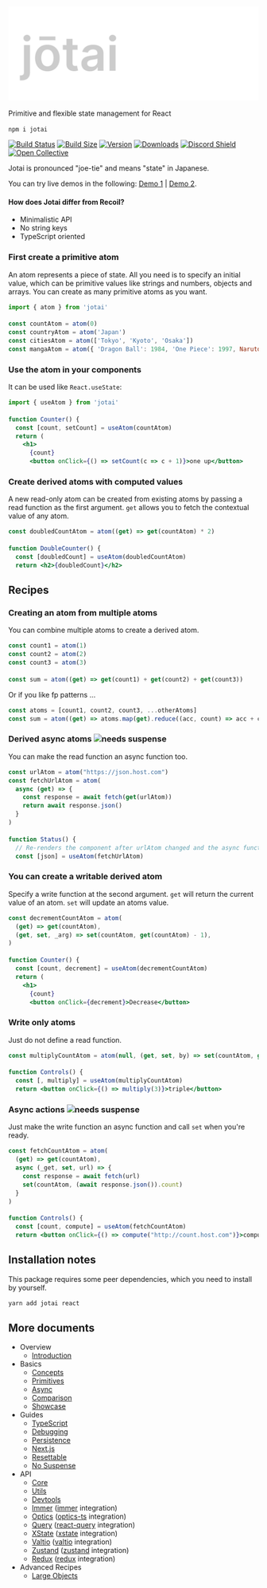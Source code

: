 <p align="center">
  <img src="img/title.svg" alt="jotai" />
</p>

Primitive and flexible state management for React

`npm i jotai`

[![Build Status](https://img.shields.io/github/workflow/status/pmndrs/jotai/Lint?style=flat&colorA=000000&colorB=000000)](https://github.com/pmndrs/jotai/actions?query=workflow%3ALint)
[![Build Size](https://img.shields.io/bundlephobia/min/jotai?label=bundle%20size&style=flat&colorA=000000&colorB=000000)](https://bundlephobia.com/result?p=jotai)
[![Version](https://img.shields.io/npm/v/jotai?style=flat&colorA=000000&colorB=000000)](https://www.npmjs.com/package/jotai)
[![Downloads](https://img.shields.io/npm/dt/jotai.svg?style=flat&colorA=000000&colorB=000000)](https://www.npmjs.com/package/jotai)
[![Discord Shield](https://img.shields.io/discord/740090768164651008?style=flat&colorA=000000&colorB=000000&label=discord&logo=discord&logoColor=ffffff)](https://discord.gg/poimandres)
[![Open Collective](https://img.shields.io/opencollective/all/jotai?style=flat&colorA=000000&colorB=000000)](https://opencollective.com/jotai)

Jotai is pronounced "joe-tie" and means "state" in Japanese.

You can try live demos in the following:
[Demo 1](https://codesandbox.io/s/jotai-demo-47wvh) |
[Demo 2](https://codesandbox.io/s/jotai-demo-forked-x2g5d).

#### How does Jotai differ from Recoil?

- Minimalistic API
- No string keys
- TypeScript oriented

### First create a primitive atom

An atom represents a piece of state. All you need is to specify an initial
value, which can be primitive values like strings and numbers, objects and
arrays. You can create as many primitive atoms as you want.

```jsx
import { atom } from 'jotai'

const countAtom = atom(0)
const countryAtom = atom('Japan')
const citiesAtom = atom(['Tokyo', 'Kyoto', 'Osaka'])
const mangaAtom = atom({ 'Dragon Ball': 1984, 'One Piece': 1997, Naruto: 1999 })
```

### Use the atom in your components

It can be used like `React.useState`:

```jsx
import { useAtom } from 'jotai'

function Counter() {
  const [count, setCount] = useAtom(countAtom)
  return (
    <h1>
      {count}
      <button onClick={() => setCount(c => c + 1)}>one up</button>
```

### Create derived atoms with computed values

A new read-only atom can be created from existing atoms by passing a read
function as the first argument. `get` allows you to fetch the contextual value
of any atom.

```jsx
const doubledCountAtom = atom((get) => get(countAtom) * 2)

function DoubleCounter() {
  const [doubledCount] = useAtom(doubledCountAtom)
  return <h2>{doubledCount}</h2>
```

## Recipes

### Creating an atom from multiple atoms

You can combine multiple atoms to create a derived atom.

```jsx
const count1 = atom(1)
const count2 = atom(2)
const count3 = atom(3)

const sum = atom((get) => get(count1) + get(count2) + get(count3))
```

Or if you like fp patterns ...

```jsx
const atoms = [count1, count2, count3, ...otherAtoms]
const sum = atom((get) => atoms.map(get).reduce((acc, count) => acc + count))
```

### Derived async atoms <img src="https://img.shields.io/badge/-needs_suspense-black" alt="needs suspense" />

You can make the read function an async function too.

```jsx
const urlAtom = atom("https://json.host.com")
const fetchUrlAtom = atom(
  async (get) => {
    const response = await fetch(get(urlAtom))
    return await response.json()
  }
)

function Status() {
  // Re-renders the component after urlAtom changed and the async function above concludes
  const [json] = useAtom(fetchUrlAtom)
```

### You can create a writable derived atom

Specify a write function at the second argument. `get` will return the current
value of an atom. `set` will update an atoms value.

```jsx
const decrementCountAtom = atom(
  (get) => get(countAtom),
  (get, set, _arg) => set(countAtom, get(countAtom) - 1),
)

function Counter() {
  const [count, decrement] = useAtom(decrementCountAtom)
  return (
    <h1>
      {count}
      <button onClick={decrement}>Decrease</button>
```

### Write only atoms

Just do not define a read function.

```jsx
const multiplyCountAtom = atom(null, (get, set, by) => set(countAtom, get(countAtom) * by))

function Controls() {
  const [, multiply] = useAtom(multiplyCountAtom)
  return <button onClick={() => multiply(3)}>triple</button>
```

### Async actions <img src="https://img.shields.io/badge/-needs_suspense-black" alt="needs suspense" />

Just make the write function an async function and call `set` when you're ready.

```jsx
const fetchCountAtom = atom(
  (get) => get(countAtom),
  async (_get, set, url) => {
    const response = await fetch(url)
    set(countAtom, (await response.json()).count)
  }
)

function Controls() {
  const [count, compute] = useAtom(fetchCountAtom)
  return <button onClick={() => compute("http://count.host.com")}>compute</button>
```

## Installation notes

This package requires some peer dependencies, which you need to install by
yourself.

```bash
yarn add jotai react
```

## More documents

- Overview
  - [Introduction](https://docs.pmnd.rs/jotai/introduction)
- Basics
  - [Concepts](https://docs.pmnd.rs/jotai/basics/concepts)
  - [Primitives](https://docs.pmnd.rs/jotai/basics/primitives)
  - [Async](https://docs.pmnd.rs/jotai/basics/async)
  - [Comparison](https://docs.pmnd.rs/jotai/basics/comparison)
  - [Showcase](https://docs.pmnd.rs/jotai/basics/showcase)
- Guides
  - [TypeScript](https://docs.pmnd.rs/jotai/guides/typescript)
  - [Debugging](https://docs.pmnd.rs/jotai/guides/debugging)
  - [Persistence](https://docs.pmnd.rs/jotai/guides/persistence)
  - [Next.js](https://docs.pmnd.rs/jotai/guides/nextjs)
  - [Resettable](https://docs.pmnd.rs/jotai/guides/resettable)
  - [No Suspense](https://docs.pmnd.rs/jotai/guides/no-suspense)
- API
  - [Core](https://docs.pmnd.rs/jotai/api/core)
  - [Utils](https://docs.pmnd.rs/jotai/api/utils)
  - [Devtools](https://docs.pmnd.rs/jotai/api/devtools)
  - [Immer](https://docs.pmnd.rs/jotai/integrations/immer) ([immer](https://github.com/immerjs/immer) integration)
  - [Optics](https://docs.pmnd.rs/jotai/integrations/optics) ([optics-ts](https://github.com/akheron/optics-ts) integration)
  - [Query](https://docs.pmnd.rs/jotai/integrations/query) ([react-query](https://github.com/tannerlinsley/react-query) integration)
  - [XState](https://docs.pmnd.rs/jotai/integrations/xstate) ([xstate](https://github.com/davidkpiano/xstate) integration)
  - [Valtio](https://docs.pmnd.rs/jotai/integrations/valtio) ([valtio](https://github.com/pmndrs/valtio) integration)
  - [Zustand](https://docs.pmnd.rs/jotai/integrations/zustand) ([zustand](https://github.com/pmndrs/zustand) integration)
  - [Redux](https://docs.pmnd.rs/jotai/integrations/redux) ([redux](https://github.com/reduxjs/redux) integration)
- Advanced Recipes
  - [Large Objects](https://docs.pmnd.rs/jotai/advanced-recipes/large-objects)
